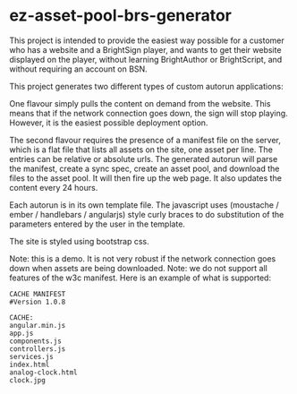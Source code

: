 ez-asset-pool-brs-generator
===========================

This project is intended to provide the easiest way possible for a customer who has a website and a BrightSign player,
and wants to get their website displayed on the player, without learning BrightAuthor or BrightScript, and without
requiring an account on BSN.

This project generates two different types of custom autorun applications: 

One flavour simply pulls the content on
demand from the website. This means that if the network connection goes down, the sign will stop playing. However, it
is the easiest possible deployment option.

The second flavour requires the presence of a manifest file on the server, which is a flat file that lists all assets
on the site, one asset per line. The entries can be relative or absolute urls. The generated autorun will parse the 
manifest, create a sync spec, create an asset pool, and download the files to the asset pool. It will then fire up the
web page. It also updates the content every 24 hours.

Each autorun is in its own template file. The javascript uses (moustache / ember / handlebars / angularjs) style curly 
braces to do substitution of the parameters entered by the user in the template.

The site is styled using bootstrap css.

Note: this is a demo. It is not very robust if the network connection goes down when assets are being downloaded.
Note: we do not support all features of the w3c manifest. Here is an example of what is supported:

``` 
CACHE MANIFEST
#Version 1.0.8

CACHE:
angular.min.js
app.js
components.js
controllers.js
services.js
index.html
analog-clock.html
clock.jpg
```
